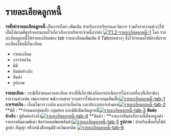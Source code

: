 # รายละเอียดลูกหนี้

**ารตั้งค่ารายละเอียดลูกหนี้** เป็นการตั้งค่า เพิ่มเติม
สำหรับการบริหารและจัดการ
รวมถึงรายงานต่างๆให้เป็นไปตามที่ธุรกิจออกแบบไว้เกี่ยวกับการบริหารเจ้าหนี้การค้า
[![7.1.2-รายละเอียดลูกหนี้-1](http://www.smlaccount.com/manual/wp-content/uploads/2017/11/7.1.2-รายละเอียดลูกหนี้-1.jpg)](http://www.smlaccount.com/manual/wp-content/uploads/2017/11/7.1.2-รายละเอียดลูกหนี้-1.jpg) โดย
รายละเอียดลูกหนี้ให้รายละเอียดช่อง tab รายละเอียดเพิ่มเติม มี Tabย่อยต่างๆ
ซึ่งไว้กำหนดให้มีระดับรายละเอียดได้หนี้ที่ละเอียด

  * รายละเอียด
  * การจ่ายเงิน
  * มิติ
  * ติดต่ออ้างอิง
  * สินค้า
  * รูปภาพ

**รายละเอียด :** กรณีที่กำหนดรายละเอียด
ต่างที่ที่เกี่ยวข้องกับการดำเนินการในระบบอื่นๆที่เกียวข้อง รายงานต่างเข่น
เขตการขาย พนักงานขาย
ระบบการให้และควบคุมสินเชื่อ[![รายละเอียดลูกหนี้-tab-1](http://www.smlaccount.com/manual/wp-content/uploads/2017/11/รายละเอียดลูกหนี้-tab-1.jpg)](http://www.smlaccount.com/manual/wp-content/uploads/2017/11/รายละเอียดลูกหนี้-tab-1.jpg)   **การจ่ายเงิน :**
เงื่อนไขการวางบิล และการเก็บเงิน
และประเภทการส่งมอบ[![รายละเอียดลูกหนี้-tab-2](http://www.smlaccount.com/manual/wp-content/uploads/2017/11/รายละเอียดลูกหนี้-tab-2.jpg)](http://www.smlaccount.com/manual/wp-content/uploads/2017/11/รายละเอียดลูกหนี้-tab-2.jpg)   **มิติ :
**กำหนดกลุ่มหลัก กลุ่มย่อย
และมิติเพิ่มเติมลูกหนี้[![รายละเอียดลูกหนี้-tab-3](http://www.smlaccount.com/manual/wp-content/uploads/2017/11/รายละเอียดลูกหนี้-tab-3.jpg)](http://www.smlaccount.com/manual/wp-content/uploads/2017/11/รายละเอียดลูกหนี้-tab-3.jpg)   **ติดต่ออ้างอิง :**
ผู้ติดต่ออ้างอิง[![รายละเอียดลูกหนี้-tab-4](http://www.smlaccount.com/manual/wp-content/uploads/2017/11/รายละเอียดลูกหนี้-tab-4.jpg)](http://www.smlaccount.com/manual/wp-content/uploads/2017/11/รายละเอียดลูกหนี้-tab-4.jpg)   **สินค้า :
**รายการสินค้ากับรายนี้ที่ขายลูกค้า รายการติดตามพิเศา
ข้อกำหนดพิเศษสินค้า[![รายละเอียดลูกหนี้-tab-5](http://www.smlaccount.com/manual/wp-content/uploads/2017/11/รายละเอียดลูกหนี้-tab-5.jpg)](http://www.smlaccount.com/manual/wp-content/uploads/2017/11/รายละเอียดลูกหนี้-tab-5.jpg)   **รูปภาพ :**
สำหรับเพื่อเก็บไฟล์ลูกค้า สัญญา หรือหนังสืออนุมัติวงเงินเครดิต
[![รายละเอียดลูกหนี้-tab-6](http://www.smlaccount.com/manual/wp-content/uploads/2017/11/รายละเอียดลูกหนี้-tab-6.jpg)](http://www.smlaccount.com/manual/wp-content/uploads/2017/11/รายละเอียดลูกหนี้-tab-6.jpg)  

